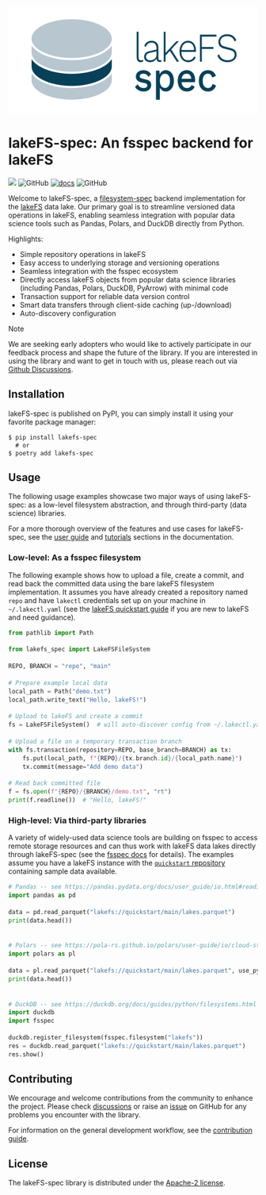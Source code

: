 <picture>
  <source media="(prefers-color-scheme: dark)" srcset="docs/_images/lakefs-spec-logo-light.png">
  <img alt="lakeFS-spec logo" src="docs/_images/lakefs-spec-logo-dark.png">
</picture>

# lakeFS-spec: An fsspec backend for lakeFS

[![](https://img.shields.io/pypi/v/lakefs-spec)](https://pypi.org/project/lakefs-spec) ![GitHub](https://img.shields.io/github/license/aai-institute/lakefs-spec) [![docs](https://img.shields.io/badge/docs-latest-blue)](https://lakefs-spec.org)
 ![GitHub](https://img.shields.io/github/stars/aai-institute/lakefs-spec)

Welcome to lakeFS-spec, a [filesystem-spec](https://github.com/fsspec/filesystem_spec) backend implementation for the [lakeFS](https://lakefs.io/) data lake.
Our primary goal is to streamline versioned data operations in lakeFS, enabling seamless integration with popular data science tools such as Pandas, Polars, and DuckDB directly from Python.

Highlights:

- Simple repository operations in lakeFS
- Easy access to underlying storage and versioning operations
- Seamless integration with the fsspec ecosystem
- Directly access lakeFS objects from popular data science libraries (including Pandas, Polars, DuckDB, PyArrow) with minimal code
- Transaction support for reliable data version control
- Smart data transfers through client-side caching (up-/download)
- Auto-discovery configuration

> [!NOTE]
> We are seeking early adopters who would like to actively participate in our feedback process and shape the future of the library.
If you are interested in using the library and want to get in touch with us, please reach out via [Github Discussions](https://github.com/aai-institute/lakefs-spec/discussions).

## Installation

lakeFS-spec is published on PyPI, you can simply install it using your favorite package manager:

```shell
$ pip install lakefs-spec
  # or
$ poetry add lakefs-spec
```

## Usage

The following usage examples showcase two major ways of using lakeFS-spec: as a low-level filesystem abstraction, and through third-party (data science) libraries.

For a more thorough overview of the features and use cases for lakeFS-spec, see the [user guide](https://lakefs-spec.org/latest/guides/) and [tutorials](https://lakefs-spec.org/latest/tutorials/) sections in the documentation.

### Low-level: As a fsspec filesystem 

The following example shows how to upload a file, create a commit, and read back the committed data using the bare lakeFS filesystem implementation.
It assumes you have already created a repository named `repo` and have `lakectl` credentials set up on your machine in `~/.lakectl.yaml` (see the [lakeFS quickstart guide](https://docs.lakefs.io/quickstart/) if you are new to lakeFS and need guidance).

```python
from pathlib import Path

from lakefs_spec import LakeFSFileSystem

REPO, BRANCH = "repo", "main"

# Prepare example local data
local_path = Path("demo.txt")
local_path.write_text("Hello, lakeFS!")

# Upload to lakeFS and create a commit
fs = LakeFSFileSystem()  # will auto-discover config from ~/.lakectl.yaml

# Upload a file on a temporary transaction branch
with fs.transaction(repository=REPO, base_branch=BRANCH) as tx:
    fs.put(local_path, f"{REPO}/{tx.branch.id}/{local_path.name}")
    tx.commit(message="Add demo data")

# Read back committed file
f = fs.open(f"{REPO}/{BRANCH}/demo.txt", "rt")
print(f.readline())  # "Hello, lakeFS!"
```

### High-level: Via third-party libraries

A variety of widely-used data science tools are building on fsspec to access remote storage resources and can thus work with lakeFS data lakes directly through lakeFS-spec (see the [fsspec docs](https://filesystem-spec.readthedocs.io/en/latest/#who-uses-fsspec) for details).
The examples assume you have a lakeFS instance with the [`quickstart` repository](https://docs.lakefs.io/quickstart/launch.html) containing sample data available.

```python
# Pandas -- see https://pandas.pydata.org/docs/user_guide/io.html#reading-writing-remote-files
import pandas as pd

data = pd.read_parquet("lakefs://quickstart/main/lakes.parquet")
print(data.head())


# Polars -- see https://pola-rs.github.io/polars/user-guide/io/cloud-storage/
import polars as pl

data = pl.read_parquet("lakefs://quickstart/main/lakes.parquet", use_pyarrow=True)
print(data.head())


# DuckDB -- see https://duckdb.org/docs/guides/python/filesystems.html
import duckdb
import fsspec

duckdb.register_filesystem(fsspec.filesystem("lakefs"))
res = duckdb.read_parquet("lakefs://quickstart/main/lakes.parquet")
res.show()
```

## Contributing

We encourage and welcome contributions from the community to enhance the project.
Please check [discussions](https://github.com/aai-institute/lakefs-spec/discussions) or raise an [issue](https://github.com/aai-institute/lakefs-spec/issues) on GitHub for any problems you encounter with the library.

For information on the general development workflow, see the [contribution guide](CONTRIBUTING.md).

## License

The lakeFS-spec library is distributed under the [Apache-2 license](https://github.com/aai-institute/lakefs-spec/blob/main/LICENSE).
